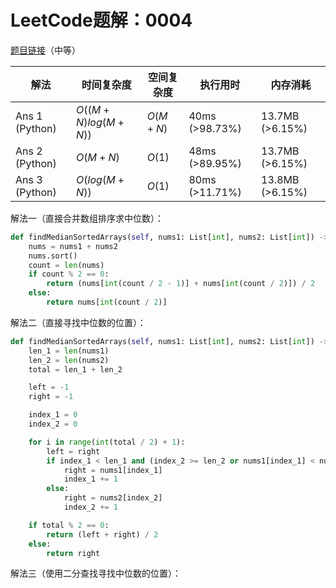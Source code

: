 # LeetCode题解：0004

[题目链接](https://leetcode-cn.com/problems/median-of-two-sorted-arrays/)（中等）

| 解法           | 时间复杂度         | 空间复杂度 | 执行用时       | 内存消耗        |
| -------------- | ------------------ | ---------- | -------------- | --------------- |
| Ans 1 (Python) | $O((M+N)log(M+N))$ | $O(M+N)$   | 40ms (>98.73%) | 13.7MB (>6.15%) |
| Ans 2 (Python) | $O(M+N)$           | $O(1)$     | 48ms (>89.95%) | 13.7MB (>6.15%) |
| Ans 3 (Python) | $O(log(M+N))$      | $O(1)$     | 80ms (>11.71%) | 13.8MB (>6.15%) |

解法一（直接合并数组排序求中位数）：

```python
def findMedianSortedArrays(self, nums1: List[int], nums2: List[int]) -> float:
    nums = nums1 + nums2
    nums.sort()
    count = len(nums)
    if count % 2 == 0:
        return (nums[int(count / 2 - 1)] + nums[int(count / 2)]) / 2
    else:
        return nums[int(count / 2)]
```

解法二（直接寻找中位数的位置）：

```python
def findMedianSortedArrays(self, nums1: List[int], nums2: List[int]) -> float:
    len_1 = len(nums1)
    len_2 = len(nums2)
    total = len_1 + len_2

    left = -1
    right = -1

    index_1 = 0
    index_2 = 0

    for i in range(int(total / 2) + 1):
        left = right
        if index_1 < len_1 and (index_2 >= len_2 or nums1[index_1] < nums2[index_2]):
            right = nums1[index_1]
            index_1 += 1
        else:
            right = nums2[index_2]
            index_2 += 1

    if total % 2 == 0:
        return (left + right) / 2
    else:
        return right
```

解法三（使用二分查找寻找中位数的位置）：



